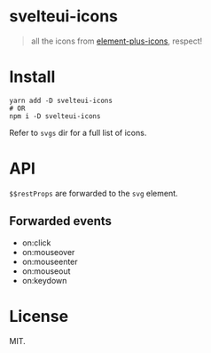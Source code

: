 # svelteui-icons

> all the icons from [element-plus-icons](https://github.com/element-plus/element-plus-icons), respect!

# Install

```shell
yarn add -D svelteui-icons
# OR
npm i -D svelteui-icons
```

Refer to `svgs` dir for a full list of icons.

# API

`$$restProps` are forwarded to the `svg` element.

## Forwarded events

- on:click
- on:mouseover
- on:mouseenter
- on:mouseout
- on:keydown

# License

MIT.